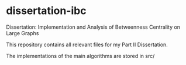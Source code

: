 # dissertation-ibc

Dissertation: Implementation and Analysis of Betweenness Centrality on Large Graphs

This repository contains all relevant files for my Part II Dissertation.

The implementations of the main algorithms are stored in src/
